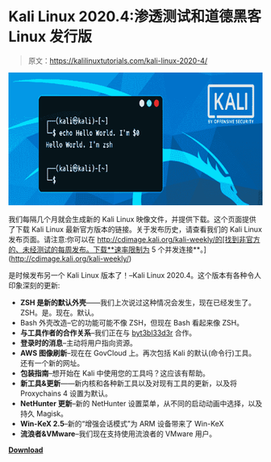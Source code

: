 # Kali Linux 2020.4:渗透测试和道德黑客 Linux 发行版

> 原文：<https://kalilinuxtutorials.com/kali-linux-2020-4/>

[![Kali Linux 2020.4 : Penetration Testing and Ethical Hacking Linux Distribution](img//4595100f977563e6b6734a5ccb819349.png "Kali Linux 2020.4 : Penetration Testing and Ethical Hacking Linux Distribution")](https://1.bp.blogspot.com/-kcLiqF2-A-Q/X7a80lSBfCI/AAAAAAAAICg/T9h7PjQRmTQWU_v-on-k5yPqJdWnCaYxgCLcBGAsYHQ/s728/kali-2020.png)

我们每隔几个月就会生成新的 Kali Linux 映像文件，并提供下载。这个页面提供了下载 Kali Linux 最新官方版本的链接。关于发布历史，请查看我们的 Kali Linux 发布页面。请注意:你可以在 http://cdimage.kali.org/kali-weekly/的[找到非官方的、未经测试的每周发布。下载**速率限制为 5 个并发连接**。](http://cdimage.kali.org/kali-weekly/)

是时候发布另一个 Kali Linux 版本了！–Kali Linux 2020.4。这个版本有各种令人印象深刻的更新:

*   **ZSH 是新的默认外壳**——我们上次说过这种情况会发生，现在已经发生了。ZSH。是。现在。默认。
*   Bash 外壳改造–它的功能可能不像 ZSH，但现在 Bash 看起来像 ZSH。
*   **与工具作者的合作关系**–我们正在与 [byt3bl33d3r](https://twitter.com/byt3bl33d3r) 合作。
*   **登录时的消息**–主动将用户指向资源。
*   **AWS 图像刷新**–现在在 GovCloud 上。再次包括 Kali 的默认(命令行)工具。还有一个新的网址。
*   **包装指南**–想开始在 Kali 中使用您的工具吗？这应该有帮助。
*   **新工具&更新**——新内核和各种新工具以及对现有工具的更新，以及将 Proxychains 4 设置为默认。
*   **NetHunter 更新**–新的 NetHunter 设置菜单，从不同的启动动画中选择，以及持久 Magisk。
*   **Win-KeX 2.5**–新的“增强会话模式”为 ARM 设备带来了 Win-KeX
*   **流浪者&VMware**–我们现在支持使用流浪者的 VMware 用户。

[**Download**](https://www.kali.org/downloads/)
